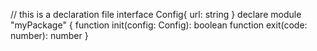 // this is a declaration file
interface Config{
    url: string
}
declare module "myPackage" {
    function init(config: Config): boolean
    function exit(code: number): number
}
